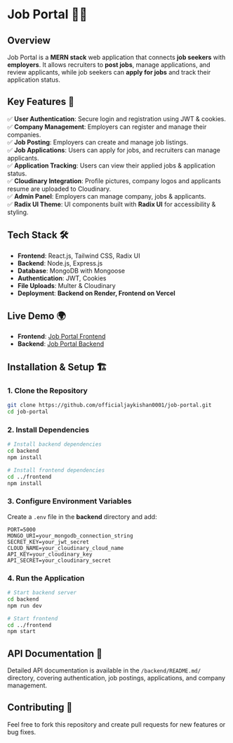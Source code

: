 # **Job Portal** 🏢💼  

## **Overview**  
Job Portal is a **MERN stack** web application that connects **job seekers** with **employers**. It allows recruiters to **post jobs**, manage applications, and review applicants, while job seekers can **apply for jobs** and track their application status.  

## **Key Features** 🚀  
✅ **User Authentication**: Secure login and registration using JWT & cookies.  
✅ **Company Management**: Employers can register and manage their companies.  
✅ **Job Posting**: Employers can create and manage job listings.  
✅ **Job Applications**: Users can apply for jobs, and recruiters can manage applicants.  
✅ **Application Tracking**: Users can view their applied jobs & application status.  
✅ **Cloudinary Integration**: Profile pictures, company logos and applicants resume are uploaded to Cloudinary.  
✅ **Admin Panel**: Employers can manage company, jobs & applicants.  
✅ **Radix UI Theme**: UI components built with **Radix UI** for accessibility & styling.  

## **Tech Stack** 🛠️  
- **Frontend**: React.js, Tailwind CSS, Radix UI  
- **Backend**: Node.js, Express.js  
- **Database**: MongoDB with Mongoose  
- **Authentication**: JWT, Cookies  
- **File Uploads**: Multer & Cloudinary  
- **Deployment**: **Backend on Render, Frontend on Vercel**  

## **Live Demo** 🌍  
- **Frontend**: [Job Portal Frontend](https://job-portal-three-plum.vercel.app/)  
- **Backend**: [Job Portal Backend](https://job-portal-7i8l.onrender.com)  

## **Installation & Setup** 🏗️  
### **1. Clone the Repository**  
```sh
git clone https://github.com/officialjaykishan0001/job-portal.git  
cd job-portal  
```

### **2. Install Dependencies**  
```sh
# Install backend dependencies  
cd backend  
npm install  

# Install frontend dependencies  
cd ../frontend  
npm install  
```

### **3. Configure Environment Variables**  
Create a `.env` file in the **backend** directory and add:  
```env
PORT=5000  
MONGO_URI=your_mongodb_connection_string  
SECRET_KEY=your_jwt_secret  
CLOUD_NAME=your_cloudinary_cloud_name 
API_KEY=your_cloudinary_key
API_SECRET=your_cloudinary_secret
```

### **4. Run the Application**  
```sh
# Start backend server  
cd backend  
npm run dev  

# Start frontend  
cd ../frontend  
npm start  
```

## **API Documentation** 📜  
Detailed API documentation is available in the `/backend/README.md/` directory, covering authentication, job postings, applications, and company management.

## **Contributing** 🤝  
Feel free to fork this repository and create pull requests for new features or bug fixes.
